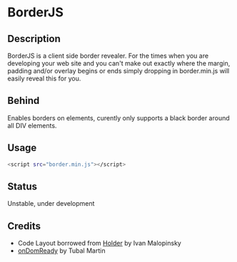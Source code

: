 # BorderJS

## Description
BorderJS is a client side border revealer.  For the times when you are developing your web site and you can't make out exactly where the margin, padding and/or overlay begins or ends simply dropping in border.min.js will easily reveal this for you.

## Behind

Enables borders on elements, curently only supports a black border around all DIV elements.

## Usage

```bash
<script src="border.min.js"></script>
```

## Status
Unstable, under development


## Credits

* Code Layout borrowed from [Holder](https://github.com/imsky/holder) by Ivan Malopinsky
* [onDomReady](https://github.com/tubalmartin/ondomready) by Tubal Martin
